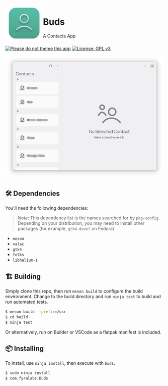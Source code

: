 <img align="left" style="vertical-align: middle" width="120" height="120" src="data/icons/com.fyralabs.Buds.svg">

# Buds

A Contacts App

###

[![Please do not theme this app](https://stopthemingmy.app/badge.svg)](https://stopthemingmy.app)
[![License: GPL v3](https://img.shields.io/badge/License-GPL%20v3-blue.svg)](http://www.gnu.org/licenses/gpl-3.0)

![Screenshot](data/shot.png)

## 🛠️ Dependencies

You'll need the following dependencies:

> *Note*: This dependency list is the names searched for by `pkg-config`. Depending on your distribution, you may need to install other packages (for example, `gtk4-devel` on Fedora)

- `meson`
- `valac`
- `gtk4`
- `folks`
- `libhelium-1`

## 🏗️ Building

Simply clone this repo, then run `meson build` to configure the build environment. Change to the build directory and run `ninja test` to build and run automated tests.

```bash
$ meson build --prefix=/usr
$ cd build
$ ninja test
```

Or alternatively, run on Builder or VSCode as a flatpak manifest is included.

## 📦 Installing

To install, use `ninja install`, then execute with `buds`.

```bash
$ sudo ninja install
$ com.fyralabs.Buds
```
